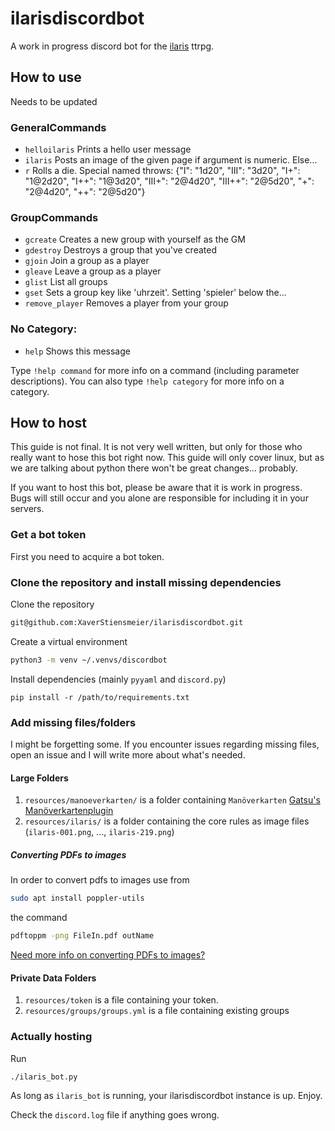# ilarisdiscordbot
A work in progress discord bot for the [ilaris](https://ilarisblog.wordpress.com/downloads/) ttrpg.

## How to use
Needs to be updated

### GeneralCommands
  - `helloilaris` Prints a hello user message   
  - `ilaris`        Posts an image of the given page if argument is numeric. Else...
  - `r`             Rolls a die. Special named throws: {"I": "1d20", "III": "3d20", "I+": "1@2d20", "I++": "1@3d20", "III+": "2@4d20", "III++": "2@5d20",
                       "+": "2@4d20", "++": "2@5d20"}
### GroupCommands
  - `gcreate`       Creates a new group with yourself as the GM
  - `gdestroy`      Destroys a group that you've created
  - `gjoin`         Join a group as a player
  - `gleave`        Leave a group as a player
  - `glist`         List all groups
  - `gset`          Sets a group key like 'uhrzeit'. Setting 'spieler' below the...
  - `remove_player` Removes a player from your group 
### No Category:
  - `help`          Shows this message

Type `!help command` for more info on a command (including parameter descriptions).
You can also type `!help category` for more info on a category.

## How to host
This guide is not final. It is not very well written, but only for those who really want
to hose this bot right now. This guide will only cover linux, but as we are talking about
python there won't be great changes... probably.

If you want to host this bot, please be aware that it is work in progress.
Bugs will still occur and you alone are responsible for including it in your servers.

### Get a bot token
First you need to acquire a bot token.

### Clone the repository and install missing dependencies
Clone the repository
```sh
git@github.com:XaverStiensmeier/ilarisdiscordbot.git
```
Create a virtual environment
```sh
python3 -m venv ~/.venvs/discordbot
```
Install dependencies (mainly `pyyaml` and `discord.py`)
```
pip install -r /path/to/requirements.txt
```

### Add missing files/folders
I might be forgetting some. If you encounter issues regarding missing files,
open an issue and I will write more about what's needed.
#### Large Folders
1. `resources/manoeverkarten/` is a folder containing `Manöverkarten` [Gatsu's Manöverkartenplugin](https://dsaforum.de/viewtopic.php?t=22605)
2. `resources/ilaris/` is a folder containing the core rules as image files (`ilaris-001.png`, ..., `ilaris-219.png`)

##### Converting PDFs to images
In order to convert pdfs to images use from
```sh
sudo apt install poppler-utils
```
the command
```sh
pdftoppm -png FileIn.pdf outName
```
[Need more info on converting PDFs to images?](https://www.tecmint.com/convert-pdf-to-image-in-linux-commandline/)
#### Private Data Folders
1. `resources/token` is a file containing your token.
2. `resources/groups/groups.yml` is a file containing existing groups

### Actually hosting
Run
```sh
./ilaris_bot.py
```
As long as `ilaris_bot` is running, your ilarisdiscordbot instance is up. Enjoy.

Check the `discord.log` file if anything goes wrong.
